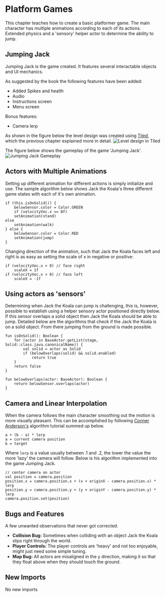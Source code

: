 # Platform Games
This chapter teaches how to create a basic platformer game. The main character has multiple animations according to each of its actions. Extended physics and a 'sensory' helper actor to determine the ability to jump.

## Jumping Jack
Jumping Jack is the game created. It features several interactable objects and UI mechanics.

As suggested by the book the following features have been added:
* Added Spikes and health
* Audio
* Instructions screen
* Menu screen

Bonus features:
* Camera lerp

As shown in the figure below the level design was created using [Tiled](https://www.mapeditor.org), which the previous chapter explained more in detail.
![Level design in Tiled](https://user-images.githubusercontent.com/4059636/62594254-2b478700-b8da-11e9-8be3-18c583a1ce5a.png)

The figure below shows the gameplay of the game 'Jumping Jack'.
![Jumping Jack Gameplay](https://user-images.githubusercontent.com/4059636/62594274-43b7a180-b8da-11e9-861c-60f4d84264fd.png)

## Actors with Multiple Animations
Setting up different animation for different actions is simply initialize and use.
The sample algorithm below shows Jack the Koala's three different game states with each of it's own animation.
```
if (this.isOnSolid()) {
    belowSensor.color = Color.GREEN
    if (velocityVec.x == 0f)
    setAnimation(stand)
else
    setAnimation(walk)
} else {
    belowSensor.color = Color.RED
    setAnimation(jump)
}
```
Changing direction of the animation, such that Jack the Koala faces left and right is as easy as setting the scale of x in negative or positive: 
``` 
if (velocityVec.x > 0) // face right
    scaleX = 1f
if (velocityVec.x < 0) // face left
    scaleX = -1f
```

## Using actors as 'sensors'
Determining when Jack the Koala can jump is challenging, this is, however, possible to establish using a helper sensory actor positioned directly below. If this sensor overlaps a solid object then Jack the Koala should be able to jump. Detailed below are the algorithms that check if the Jack the Koala is on a solid object. From there jumping from the ground is made possible.

```
fun isOnSolid(): Boolean {
    for (actor in BaseActor.getList(stage, Solid::class.java.canonicalName)) {
        val solid = actor as Solid
        if (belowOverlaps(solid) && solid.enabled)
            return true
    }
    return false
}
```
```
fun belowOverlaps(actor: BaseActor): Boolean {
    return belowSensor.overlaps(actor) 
}
```

## Camera and Linear Interpolation
When the camera follows the main character smoothing out the motion is more visually pleasant.
This can be accomplished by following [Conner Anderson's](https://www.youtube.com/watch?v=M6KAYk9Xup4) algorithm tutorial summed up below.
```
a + (b - a) * lerp
a = current camera position
b = target
```
Where `lerp` is a value usually between .1 and .2, the lower the value the more 'lazy' the camera will follow. Below is his algorithm implemented into the game Jumping Jack.

```
// center camera on actor
val position = camera.position
position.x = camera.position.x + (x + originX - camera.position.x) * lerp
position.y = camera.position.y + (y + originY - camera.position.y) * lerp
camera.position.set(position)
```

## Bugs and Features
A few unwanted observations that never got corrected.
* **Collision Bug:** Sometimes when colliding with an object Jack the Koala slips right through the world.
* **Player Controls:** The player controls are 'heavy' and not too enjoyable, might just need some simple tuning.
* **Map Bug:** All actors are misaligned in the y direction, making it so that they float above when they should touch the ground.

## New Imports

No new imports
